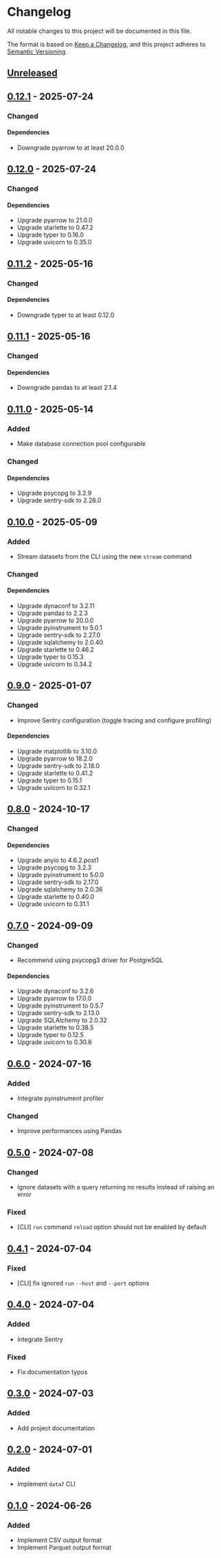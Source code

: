 # Changelog

All notable changes to this project will be documented in this file.

The format is based on [Keep a Changelog](https://keepachangelog.com/en/1.1.0/),
and this project adheres to
[Semantic Versioning](https://semver.org/spec/v2.0.0.html).

## [Unreleased]

## [0.12.1] - 2025-07-24

### Changed

#### Dependencies

- Downgrade pyarrow to at least 20.0.0

## [0.12.0] - 2025-07-24

### Changed

#### Dependencies

- Upgrade pyarrow to 21.0.0
- Upgrade starlette to 0.47.2
- Upgrade typer to 0.16.0
- Upgrade uvicorn to 0.35.0

## [0.11.2] - 2025-05-16

### Changed

#### Dependencies

- Downgrade typer to at least 0.12.0

## [0.11.1] - 2025-05-16

### Changed

#### Dependencies

- Downgrade pandas to at least 2.1.4

## [0.11.0] - 2025-05-14

### Added

- Make database connection pool configurable

### Changed

#### Dependencies

- Upgrade psycopg to 3.2.9
- Upgrade sentry-sdk to 2.28.0

## [0.10.0] - 2025-05-09

### Added

- Stream datasets from the CLI using the new `stream` command

### Changed

#### Dependencies

- Upgrade dynaconf to 3.2.11
- Upgrade pandas to 2.2.3
- Upgrade pyarrow to 20.0.0
- Upgrade pyinstrument to 5.0.1
- Upgrade sentry-sdk to 2.27.0
- Upgrade sqlalchemy to 2.0.40
- Upgrade starlette to 0.46.2
- Upgrade typer to 0.15.3
- Upgrade uvicorn to 0.34.2

## [0.9.0] - 2025-01-07

### Changed

- Improve Sentry configuration (toggle tracing and configure profiling)

#### Dependencies

- Upgrade matplotlib to 3.10.0
- Upgrade pyarrow to 18.2.0
- Upgrade sentry-sdk to 2.18.0
- Upgrade starlette to 0.41.2
- Upgrade typer to 0.15.1
- Upgrade uvicorn to 0.32.1

## [0.8.0] - 2024-10-17

### Changed

#### Dependencies

- Upgrade anyio to 4.6.2.post1
- Upgrade psycopg to 3.2.3
- Upgrade pyinstrument to 5.0.0
- Upgrade sentry-sdk to 2.17.0
- Upgrade sqlalchemy to 2.0.36
- Upgrade starlette to 0.40.0
- Upgrade uvicorn to 0.31.1

## [0.7.0] - 2024-09-09

### Changed

- Recommend using psycopg3 driver for PostgreSQL

#### Dependencies

- Upgrade dynaconf to 3.2.6
- Upgrade pyarrow to 17.0.0
- Upgrade pyinstrument to 0.5.7
- Upgrade sentry-sdk to 2.13.0
- Upgrade SQLAlchemy to 2.0.32
- Upgrade starlette to 0.38.5
- Upgrade typer to 0.12.5
- Upgrade uvicorn to 0.30.6

## [0.6.0] - 2024-07-16

### Added

- Integrate pyinstrument profiler

### Changed

- Improve performances using Pandas

## [0.5.0] - 2024-07-08

### Changed

- Ignore datasets with a query returning no results instead of raising an error

### Fixed

- [CLI] `run` command `reload` option should not be enabled by default

## [0.4.1] - 2024-07-04

### Fixed

- [CLI] fix ignored `run` `--host` and `--port` options

## [0.4.0] - 2024-07-04

### Added

- Integrate Sentry

### Fixed

- Fix documentation typos

## [0.3.0] - 2024-07-03

### Added

- Add project documentation

## [0.2.0] - 2024-07-01

### Added

- Implement `data7` CLI

## [0.1.0] - 2024-06-26

### Added

- Implement CSV output format
- Implement Parquet output format

[unreleased]: https://github.com/jmaupetit/data7/compare/v0.12.1...main
[0.12.1]: https://github.com/jmaupetit/data7/compare/v0.12.0...v0.12.1
[0.12.0]: https://github.com/jmaupetit/data7/compare/v0.11.2...v0.12.0
[0.11.2]: https://github.com/jmaupetit/data7/compare/v0.11.1...v0.11.2
[0.11.1]: https://github.com/jmaupetit/data7/compare/v0.11.0...v0.11.1
[0.11.0]: https://github.com/jmaupetit/data7/compare/v0.10.0...v0.11.0
[0.10.0]: https://github.com/jmaupetit/data7/compare/v0.9.0...v0.10.0
[0.9.0]: https://github.com/jmaupetit/data7/compare/v0.8.0...v0.9.0
[0.8.0]: https://github.com/jmaupetit/data7/compare/v0.7.0...v0.8.0
[0.7.0]: https://github.com/jmaupetit/data7/compare/v0.6.0...v0.7.0
[0.6.0]: https://github.com/jmaupetit/data7/compare/v0.5.0...v0.6.0
[0.5.0]: https://github.com/jmaupetit/data7/compare/v0.4.1...v0.5.0
[0.4.1]: https://github.com/jmaupetit/data7/compare/v0.4.0...v0.4.1
[0.4.0]: https://github.com/jmaupetit/data7/compare/v0.3.0...v0.4.0
[0.3.0]: https://github.com/jmaupetit/data7/compare/v0.2.0...v0.3.0
[0.2.0]: https://github.com/jmaupetit/data7/compare/v0.1.0...v0.2.0
[0.1.0]: https://github.com/jmaupetit/data7/compare/27c4af8...v0.1.0
